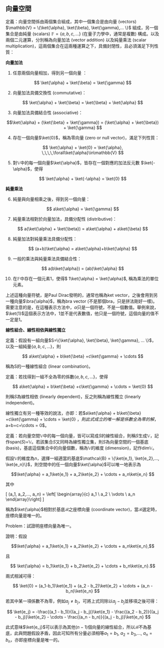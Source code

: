 $\newcommand{\bra}[1]{\left< #1 \right|}$
$\newcommand{\ket}[1]{\left| #1 \right>}$
$\newcommand{\bk}[2]{\left< #1 \middle| #2 \right>}$
$\newcommand{\bke}[3]{\left< #1 \middle| #2 \middle| #3 \right>}$


## **向量空間**
    
定義：向量空間係由兩個集合組成，其中一個集合是由向量 (vectors) $\mathbb{V} = \{\ket{\alpha}, \ket{\beta}, \ket{\gamma},... \}$ 組成，另一個集合是由純量 (scalars) $\mathbb{F} = \{a, b, c, ... \}$ (在量子力學中，通常是複數) 構成。以及兩個二元運算，分別稱為向量加法 (vector addition) 以及純量乘法 (scalar multiplication)，這兩個集合在這兩種運算之下，具備封閉性，且必須滿足下列性質：



**向量加法**

1. 任意兩個向量相加，得到另一個向量 ：

$$ \ket{\alpha} + \ket{\beta} = \ket{\gamma} $$

2. 向量加法具備交換性 (commutative)：

$$ \ket{\alpha} + \ket{\beta} = \ket{\beta} + \ket{\alpha} $$

3. 向量加法具備結合性 (associative)：

$$\ket{\alpha} + (\ket{\beta} + \ket{\gamma}) = (\ket{\alpha} + \ket{\beta}) + \ket{\gamma} $$

4. 存在一個向量$\ket{0}$，稱為零向量 (zero or null vector)，滿足下列性質： 

$$ \ket{\alpha} + \ket{0} = \ket{\alpha}, \,\,\,\,\forall\ket{\alpha}\in\mathbb{V} $$

5. 對$\mathbb{V}$中的每一個向量$\ket{\alpha}$，皆存在一個對應的加法反元數 $\ket{-\alpha}$，使得

$$ \ket{\alpha} + \ket{-\alpha} = \ket{0} $$

**純量乘法**

6. 純量與向量相乘之後，得到另一個向量：

$$ a\ket{\alpha} = \ket{\gamma} $$

7.  純量乘法相對於向量加法，具備分配性 (distributive)：

$$ a(\ket{\alpha} + \ket{\beta}) = a\ket{\alpha} + a\ket{\beta} $$

8. 純量加法對純量乘法具備分配性：

$$ (a+b)\ket{\alpha} = a\ket{\alpha}+b\ket{\alpha} $$

9. 一般的乘法與純量乘法具備結合性：

$$ a(b\ket{\alpha}) = (ab)\ket{\alpha} $$

10. 在$\mathbb{F}$中存在一個元素$1$，使得$ 1\ket{\alpha} = \ket{\alpha}$, 稱為乘法的單位元素。 



上述這種向量符號，是Paul Dirac發明的，通常也稱為ket  vector，之後會用到另一種向量$\bra{\alpha}$，稱為bra vector (不是那個bra，只是拼法剛好一樣)。需要注意的是，在這種表示方法中，$\alpha$只是一個符號，不是一個數值。舉例來說，$\ket{1}$這個表示方法中，$1$並不是代表數值，他只是一個符號，這個向量的值不一定是$1$。



**線性組合、線性相依與線性獨立**


定義：假設有一組向量$S=\{\ket{\alpha}, \ket{\beta}, \ket{\gamma}, ... \}$，以及一組純量$\{a, b, c, ... \}$，則

$$ a\ket{\alpha} + b\ket{\beta} +c\ket{\gamma} + \cdots $$

稱為S的一種線性組合 (linear combination)。



定義：若找得到一組不全為零的係數$\{a, b, c, ... \}$，使得

$$ a\ket{\alpha} + b\ket{\beta} +c\ket{\gamma} + \cdots = \ket{0} $$

則稱$S$為線性相依 (linearly dependent)，反之則稱為線性獨立 (linearly independent)。



線性獨立有另一種等效的說法，亦即：若$a\ket{\alpha} + b\ket{\beta} +c\ket{\gamma} + \cdots = \ket{0} $，則此式成立的唯一解是係數全為零的解，$a=b=c=\cdots = 0$。



定義：若向量空間$\mathbb{V}$中的每一個向量，皆可以寫成$S$的線性組合，則稱$S$生成$\mathbb{V}$，記作span$(S)$=$\mathbb{V}$。若該集合$S$又同時為線性獨立集，則$S$為向量空間的一個基底 (basis)，基底這個集合中的向量個數，稱為$\mathbb{V}$的維度 (dimension)，記作dim$\mathbb{V}$。



假設$\mathbb{V}$的維度為$n$，選擇一組適當的基底$\mathcal{B} = \{\ket{e_1}, \ket{e_2},..., \ket{e_n}\}$，則空間中的任一個向量$\ket{\alpha}$可以唯一地表示為

$$\ket{\alpha} = a_1\ket{e_1} + a_2\ket{e_2} + \cdots + a_n\ket{e_n} $$

其中

\[ (a_1, a_2,..., a_n) = \left[
\begin{array}{c} 
a_1 \\ 
a_2 \\ 
\vdots \\ 
a_n 
\end{array}\right] \]

稱為$\ket{\alpha}$相對於基底$\mathcal{B}$之座標向量 (coordinate vector)，當$\mathcal{B}$選定時，座標向量是唯一的。



Problem：試證明座標向量為唯一。

證明：假設

$$\ket{\alpha} = a_1\ket{e_1} + a_2\ket{e_2} + \cdots + a_n\ket{e_n},$$

且

$$ \ket{\alpha} = b_1\ket{e_1} + b_2\ket{e_2} + \cdots + b_n\ket{e_n}.$$

兩式相減可得：

$$ \ket{0} = (a_1-b_1)\ket{e_1} + (a_2 - b_2)\ket{e_2} + \cdots + (a_n - b_n)\ket{e_n} $$

若其中某一項係數不為零，例如$a_j \ne b_j$，可將上式同除以$a_j - b_j$並移項之後可得：

$$ \ket{e_j} = -\frac{(a_1 - b_1)}{(a_j - b_j)}\ket{e_1} - \frac{(a_2 - b_2)}{(a_j - b_j)}\ket{e_2} - \cdots - \frac{(a_n - b_n)}{(a_j - b_j)}\ket{e_n} $$

此式意味$\ket{e_j}$可以表示為其他$(n-1)$個向量的線性組合，所以$\mathcal{B}$不為基底，此與問題假設矛盾，因此可知所有分量必須相等$a_1 = b_1$, $a_2 = b_3$,..., $a_n = b_n$，亦即座標向量是唯一的。
